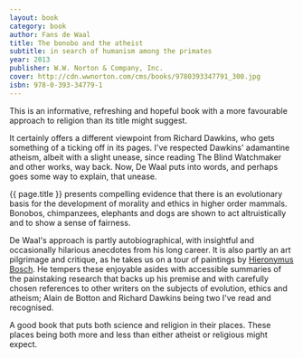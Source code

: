 ```yaml
---
layout: book
category: book
author: Fans de Waal
title: The bonobo and the atheist
subtitle: in search of humanism among the primates
year: 2013
publisher: W.W. Norton & Company, Inc.
cover: http://cdn.wwnorton.com/cms/books/9780393347791_300.jpg
isbn: 978-0-393-34779-1
---
```


This is an informative, refreshing and hopeful book with a more favourable approach to religion than its title might suggest.

It certainly offers a different viewpoint from Richard Dawkins, who gets something of a ticking off in its pages. I've respected Dawkins' adamantine atheism, albeit with a slight unease, since reading The Blind Watchmaker and other works, way back. Now, De Waal puts into words, and perhaps goes some way to explain, that unease.

{{ page.title }} presents compelling evidence that there is an evolutionary basis for the development of morality and ethics in higher order mammals. Bonobos, chimpanzees, elephants and dogs are shown to act altruistically and to show a sense of fairness. 

De Waal's approach is partly autobiographical, with insightful and occasionally hilarious anecdotes from his long career. It is also partly an art pilgrimage and critique, as he takes us on a tour of paintings by [Hieronymus Bosch](https://en.wikipedia.org/wiki/Hieronymus_Bosch). He tempers these enjoyable asides with accessible summaries of the painstaking research that backs up his premise and with carefully chosen references to other writers on the subjects of evolution, ethics and atheism; Alain de Botton and Richard Dawkins being two I've read and recognised.

A good book that puts both science and religion in their places. These places being both more and less than either atheist or religious might expect.